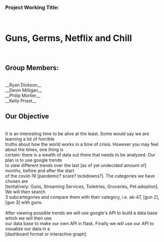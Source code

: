 ### Project Working Title: 
<br/>

# Guns, Germs, Netflix and Chill 
<br/>


## Group Members: 
<br/>
__Ryan Dickson__<br/>
__Devin Milligan__<br/>
__Philip Morlier__<br/>
__Kelly Priest__<br/>

## Our Objective
<br/>
    It is an interesting time to be alive at the least. Some would say we are learning a lot of horrible<br/>
    truths about how the world works in a time of crisis. However you may feel about the times, one thing is<br/>
    certain: there is a wealth of data out there that needs to be analyzed. Our plan is to use google trends<br/>
    to view different trends over the last [as of yet undecided amount of] months, before and after the start<br/>
    of the covid-19 [pandemic? scare? lockdowns?]. The categories we have chosen are<br/>
    [tentatively: Guns, Streaming Services, Toiletries, Groceries, Pet adoption]. We will then search<br/> 
    3 subcartegories and compare them with their category, i.e. ak-47, [gun 2], [gun 3] with guns.
    <br/>
    <br/>
    After viewing possible trends we will use google's API to build a data base which we will then use<br/>
    our data base to make our own API in flask. Finally we will use our API to visualize our data in a<br/>
    [dashboard format or interactive graph]